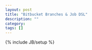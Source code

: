 ```yaml
---
layout: post
title: "Bitbucket Branches & Job DSL"
description: ""
category: 
tags: []
---
```

{% include JB/setup %}
